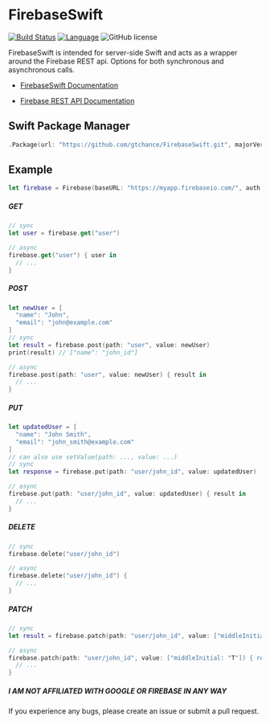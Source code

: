 # FirebaseSwift
[![Build Status](https://api.travis-ci.org/gtchance/FirebaseSwift.svg?branch=master)](https://travis-ci.org/gtchance/FirebaseSwift) [![Language](https://img.shields.io/badge/language-Swift%203.1-orange.svg)](https://swift.org) ![GitHub license](https://img.shields.io/badge/license-MIT-blue.svg)

FirebaseSwift is intended for server-side Swift and acts as a wrapper around the Firebase REST api. Options for both synchronous and asynchronous calls.


* [FirebaseSwift Documentation](https://gtchance.github.io/FirebaseSwift/Classes/Firebase.html)

* [Firebase REST API Documentation](https://firebase.google.com/docs/reference/rest/database/)

## Swift Package Manager
```swift
.Package(url: "https://github.com/gtchance/FirebaseSwift.git", majorVersion: 1, minor: 5)
```


## Example
```swift
let firebase = Firebase(baseURL: "https://myapp.firebaseio.com/", auth: "mytoken")
```


##### GET
```swift
// sync
let user = firebase.get("user")

// async
firebase.get("user") { user in
  // ...
}
```

##### POST
```swift
let newUser = [
  "name": "John",
  "email": "john@example.com"
]
// sync
let result = firebase.post(path: "user", value: newUser)
print(result) // ["name": "john_id"]

// async
firebase.post(path: "user", value: newUser) { result in
  // ...
}
```

##### PUT
```swift
let updatedUser = [
  "name": "John Smith",
  "email": "john_smith@example.com"
]
// can also use setValue(path: ..., value: ...)
// sync
let response = firebase.put(path: "user/john_id", value: updatedUser)

// async
firebase.put(path: "user/john_id", value: updatedUser) { result in
  // ...
}
```

##### DELETE
```swift
// sync
firebase.delete("user/john_id")

// async
firebase.delete("user/john_id") {
  // ...
}
```

##### PATCH
```swift
// sync
let result = firebase.patch(path: "user/john_id", value: ["middleInitial: "T"])

// async
firebase.patch(path: "user/john_id", value: ["middleInitial: "T"]) { result in
  // ...
}
```


##### I AM  NOT AFFILIATED WITH GOOGLE OR FIREBASE IN ANY WAY


If you experience any bugs, please create an issue or submit a pull request.
